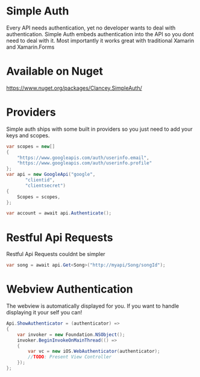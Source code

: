 Simple Auth
================
Every API needs authentication, yet no developer wants to deal with authentication. Simple Auth embeds authentication into the API so you dont need to deal with it. Most importantly it works great with traditional Xamarin and Xamarin.Forms

Available on Nuget
================

https://www.nuget.org/packages/Clancey.SimpleAuth/

Providers
================

Simple auth ships with some built in providers so you just need to add your keys and scopes.

```cs
var scopes = new[]
{
	"https://www.googleapis.com/auth/userinfo.email",
	"https://www.googleapis.com/auth/userinfo.profile"
};
var api = new GoogleApi("google",
	   "clientid",
	   "clientsecret")
{
	Scopes = scopes,
};

var account = await api.Authenticate();
```


Restful Api Requests
================

Restful Api Requests couldnt be simpler

```cs
var song = await api.Get<Song>("http://myapi/Song/songId");
```


Webview Authentication
================

The webview is automatically displayed for you.  If you want to handle displaying it your self you can!

```cs
Api.ShowAuthenticator = (authenticator) =>
{
	var invoker = new Foundation.NSObject();
	invoker.BeginInvokeOnMainThread(() =>
	{
		var vc = new iOS.WebAuthenticator(authenticator);
		//TODO: Present View Controller
	});
};
```


